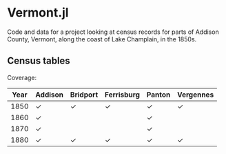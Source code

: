 # Vermont.jl

Code and data for a project looking at census records for parts of Addison County, Vermont, along the coast of Lake Champlain, in the 1850s.



## Census tables

Coverage:

| Year | Addison | Bridport | Ferrisburg | Panton | Vergennes |
| --- | --- | --- | --- | --- | --- |
| 1850 |✓|✓|✓|✓| ✓|
| 1860 |✓|||✓||
| 1870 |✓|||✓||
| 1880 |✓|✓|✓|✓|✓|





